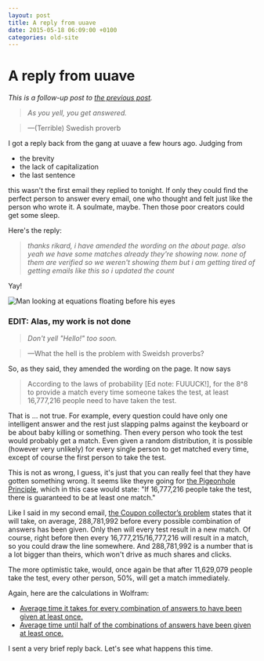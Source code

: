 ```yaml
---
layout: post
title: A reply from uuave
date: 2015-05-18 06:09:00 +0100
categories: old-site
---
```


# A reply from uuave

*This is a follow-up post to [the previous post](#EightEight.md.html).*

> *As you yell, you get answered.*

> —(Terrible) Swedish proverb

I got a reply back from the gang at uuave a few hours ago. Judging from

*   the brevity
*   the lack of capitalization
*   the last sentence

this wasn't the first email they replied to tonight. If only they could find the perfect person to answer every email, one who thought and felt just like the person who wrote it. A soulmate, maybe. Then those poor creators could get some sleep.

Here's the reply:

> *thanks rikard, i have amended the wording on the about page. also yeah we have some matches already they're showing now. none of them are verified so we weren't showing them but i am getting tired of getting emails like this so i updated the count*

Yay! 

![Man looking at equations floating before his eyes](http://media1.giphy.com/media/i58xhIseqtRpC/giphy.gif)

### EDIT: Alas, my work is not done

> *Don't yell "Hello!" too soon.*

> —What the hell is the problem with Sweidsh proverbs?

So, as they said, they amended the wording on the page. It now says

> According to the laws of probability [Ed note: FUUUCK!], for the 8^8 to provide a match every time someone takes the test, at least 16,777,216 people need to have taken the test.

That is … not true. For example, every question could have only one intelligent answer and the rest just slapping palms against the keyboard or be about baby killing or something. Then every person who took the test would probably get a match. Even given a random distribution, it is possible (however very unlikely) for every single person to get matched every time, except of course the first person to take the test.

This is not as wrong, I guess, it's just that you can really feel that they have gotten something wrong. It seems like theyre going for [the Pigeonhole Principle](http://en.wikipedia.org/wiki/Pigeonhole_principle), which in this case would state: "If 16,777,216 people take the test, there is guaranteed to be at least one match."

Like I said in my second email, [the Coupon collector’s problem](http://en.wikipedia.org/wiki/Coupon_collector%27s_problem) states that it will take, on average, 288,781,992 before every possible combination of answers has been given. Only then will every test result in a new match. Of course, right before then every 16,777,215/16,777,216 will result in a match, so you could draw the line somewhere. And 288,781,992 is a number that is a lot bigger than theirs, which won't drive as much shares and clicks.

The more optimistic take, would, once again be that after 11,629,079 people take the test, every other person, 50%, will get a match immediately.

Again, here are the calculations in Wolfram:

*   [Average time it takes for every combination of answers to have been given at least once.](http://www.wolframalpha.com/input/?i=8%5E8*HarmonicNumber%288%5E8%29)
*   [Average time until half of the combinations of answers have been given at least once.](http://www.wolframalpha.com/input/?i=8%5E8*%28HarmonicNumber%288%5E8%29+-+HarmonicNumber%288%5E8%2F2%29%29)

I sent a very brief reply back. Let's see what happens this time.
